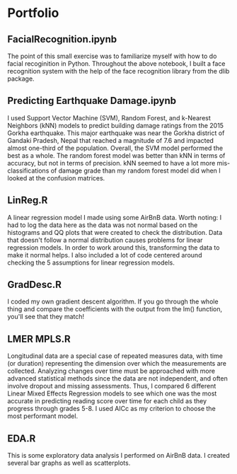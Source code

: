 # Portfolio

## FacialRecognition.ipynb
The point of this small exercise was to familiarize myself with how to do facial recoginition in Python. Throughout the above notebook, I built a face recognition system with the help of the face recognition library from the dlib package.

## Predicting Earthquake Damage.ipynb
I used Support Vector Machine (SVM), Random Forest, and k-Nearest Neighbors (kNN) models to predict building damage ratings from the 2015 Gorkha earthquake. This major earthquake was near the Gorkha district of Gandaki Pradesh, Nepal that reached a magnitude of 7.6 and impacted almost one-third of the population. Overall, the SVM model performed the best as a whole. The random forest model was better than kNN in terms of accuracy, but not in terms of precision. kNN seemed to have a lot more mis-classifications of damage grade than my random forest model did when I looked at the confusion matrices.

## LinReg.R
A linear regression model I made using some AirBnB data. Worth noting: I had to log the data here as the data was not normal based on the histograms and QQ plots that were created to check the distribution. Data that doesn't follow a normal distribution causes problems for linear regression models. In order to work around this, transforming the data to make it normal helps. I also included a lot of code centered around checking the 5 assumptions for linear regression models.

## GradDesc.R
I coded my own gradient descent algorithm. If you go through the whole thing and compare the coefficients with the output from the lm() function, you'll see that they match!

## LMER MPLS.R
Longitudinal data are a special case of repeated measures data, with time (or duration) representing the dimension over which the measurements are collected. Analyzing changes over time must be approached with more advanced statistical methods since the data are not independent, and often involve dropout and missing assessments. Thus, I compared 6 different Linear Mixed Effects Regression models to see which one was the most accurate in predicting reading score over time for each child as they progress through grades 5-8. I used AICc as my criterion to choose the most performant model.

## EDA.R
This is some exploratory data analysis I performed on AirBnB data. I created several bar graphs as well as scatterplots.
